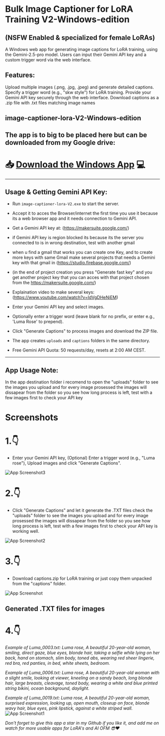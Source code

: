 # Bulk Image Captioner for LoRA Training V2-Windows-edition
## (NSFW Enabled & specialized for female LoRAs)

A Windows web app for generating image captions for LoRA training, 
using the Gemini-2.5-pro model. 
Users can input their Gemini API key and a custom trigger word via the web interface.
## Features:
Upload multiple images (.png, .jpg, .jpeg) and generate detailed captions.
Specify a trigger word (e.g., "skw style") for LoRA training.
Provide your Gemini API key securely through the web interface.
Download captions as a .zip file with .txt files matching image names

## image-captioner-lora-V2-Windows-edition

## The app is to big to be placed here but can be downloaded from my Google drive:
# 📥 **[Download the Windows App](https://drive.google.com/file/d/1-A5e-7vH80nVL8n6V7751jUJhP14-mCJ/view?usp=drive_link)** 💻

---------------------------------------------------------------------------------------
## Usage & Getting Gemini API Key:

- Run `image-captioner-lora-V2.exe` to start the server.
- Accept it to acces the Browser/internet the first time you use it because its a web browser app and it needs connection to Gemini API.
- Get a Gemini API key at: (https://makersuite.google.com/)
- if Gemini API key is region blocked its because its the server you connected to is in wrong destination, test with another gmail
- when u find a gmail that works you can create one Key,
  and to create more keys with same Gmail make several projects that needs a Gemini key  with that gmail in
  (https://studio.firebase.google.com/)
  
-  (in the end of project creation you press "Generate fast key" and you get another project key that you can acces with that project chosen from the https://makersuite.google.com/)

- Explaination video to make several keys:  (https://www.youtube.com/watch?v=IdVgDHeNiEM)

- Enter your Gemini API key and select images.
- Optionally enter a trigger word (leave blank for no prefix, or enter e.g., 'Luma Rose' to prepend).
- Click "Generate Captions" to process images and download the ZIP file.
- The app creates `uploads` and `captions` folders in the same directory.
- Free Gemini API Quota: 50 requests/day, resets at 2:00 AM CEST.
-----------------------------------------------------------------------------------------
## App Usage Note:

   In the app destination folder i recomend to open 
   the "uploads" folder to see the images you upload 
   and for every image prosessed the images will dissapear 
   from the folder so you see how long process is left, test with a few images first to check your API key

 # Screenshots
# 1.👇
*  Enter your Gemini API key, (Optional) Enter a trigger word (e.g., "Luma rose"), Upload images and click "Generate Captions". 
  
![App Screenshot3](screenshot3.png)

# 2.👇
*  Click "Generate Captions" and let it generate the .TXT files check the "uploads" folder to see the images you upload and for every image prosessed the images will dissapear from the folder so you see how long process is left, test with a few images first to check your API key is working well.
  
![App Screenshot2](screenshot2.png)

# 3.👇
*  Download captions.zip for LoRA training or just copy them unpacked from the "captions" folder.
  
![App Screenshot](screenshot.png)

## Generated .TXT files for images
# 4.👇

*Example of Luma_0003.txt:  Luma rose, A beautiful 20-year-old woman, smiling, direct gaze, blue eyes, blonde hair, taking a selfie while lying on her back, hand on stomach, slim body, toned abs, wearing red sheer lingerie, red bra, red panties, in bed, white sheets, bedroom.*

*Example of Luma_0006.txt: Luma rose, A beautiful 20-year-old woman with a slight smile, looking at viewer, kneeling on a sandy beach, long blonde hair, large breasts, cleavage, toned body, wearing a white and blue printed string bikini, ocean background, daylight.*

*Example of Luma_0019.txt: Luma rose, A beautiful 20-year-old woman, surprised expression, looking up, open mouth, closeup on face, blonde wavy hair, blue eyes, pink lipstick, against a white striped wall.*
![App Screenshot1](screenshot1.png)

*Don't forget to give this app a star in my Github if you like it, and add me on watch for more usable apps for LoRA's and AI OFM 😎❤*
